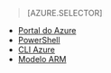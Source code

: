> [AZURE.SELECTOR]
- [Portal do Azure](../articles/virtual-network/virtual-networks-create-vnet-arm-pportal.md)
- [PowerShell](../articles/virtual-network/virtual-networks-create-vnet-arm-ps.md)
- [CLI Azure](../articles/virtual-network/virtual-networks-create-vnet-arm-cli.md)
- [Modelo ARM](../articles/virtual-network/virtual-networks-create-vnet-arm-template-click.md)